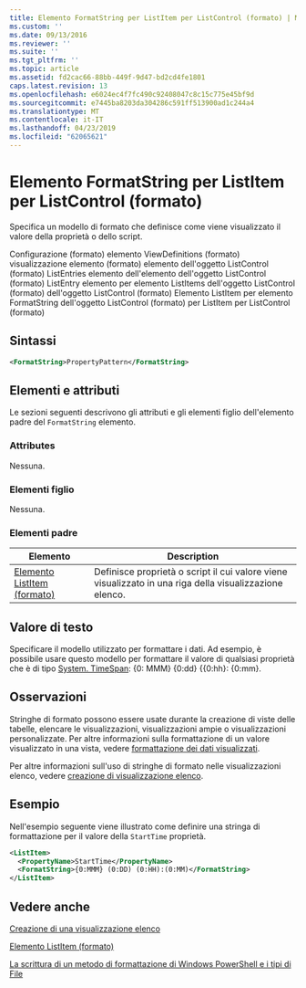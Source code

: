 ```yaml
---
title: Elemento FormatString per ListItem per ListControl (formato) | Microsoft Docs
ms.custom: ''
ms.date: 09/13/2016
ms.reviewer: ''
ms.suite: ''
ms.tgt_pltfrm: ''
ms.topic: article
ms.assetid: fd2cac66-88bb-449f-9d47-bd2cd4fe1801
caps.latest.revision: 13
ms.openlocfilehash: e6024ec4f7fc490c92408047c8c15c775e45bf9d
ms.sourcegitcommit: e7445ba8203da304286c591ff513900ad1c244a4
ms.translationtype: MT
ms.contentlocale: it-IT
ms.lasthandoff: 04/23/2019
ms.locfileid: "62065621"
---
```

# <a name="formatstring-element-for-listitem-for-listcontrol--format"></a>Elemento FormatString per ListItem per ListControl (formato)

Specifica un modello di formato che definisce come viene visualizzato il valore della proprietà o dello script.

Configurazione (formato) elemento ViewDefinitions (formato) visualizzazione elemento (formato) elemento dell'oggetto ListControl (formato) ListEntries elemento dell'elemento dell'oggetto ListControl (formato) ListEntry elemento per elemento ListItems dell'oggetto ListControl (formato) dell'oggetto ListControl (formato) Elemento ListItem per elemento FormatString dell'oggetto ListControl (formato) per ListItem per ListControl (formato)

## <a name="syntax"></a>Sintassi

```xml
<FormatString>PropertyPattern</FormatString>
```

## <a name="attributes-and-elements"></a>Elementi e attributi

Le sezioni seguenti descrivono gli attributi e gli elementi figlio dell'elemento padre del `FormatString` elemento.

### <a name="attributes"></a>Attributes

Nessuna.

### <a name="child-elements"></a>Elementi figlio

Nessuna.

### <a name="parent-elements"></a>Elementi padre

|Elemento|Description|
|-------------|-----------------|
|[Elemento ListItem (formato)](./listitem-element-for-listitems-for-listcontrol-format.md)|Definisce proprietà o script il cui valore viene visualizzato in una riga della visualizzazione elenco.|

## <a name="text-value"></a>Valore di testo

Specificare il modello utilizzato per formattare i dati. Ad esempio, è possibile usare questo modello per formattare il valore di qualsiasi proprietà che è di tipo [System. TimeSpan](/dotnet/api/System.TimeSpan): {0: MMM} {0:dd} {{0:hh}: {0:mm}.

## <a name="remarks"></a>Osservazioni

Stringhe di formato possono essere usate durante la creazione di viste delle tabelle, elencare le visualizzazioni, visualizzazioni ampie o visualizzazioni personalizzate. Per altre informazioni sulla formattazione di un valore visualizzato in una vista, vedere [formattazione dei dati visualizzati](./formatting-displayed-data.md).

Per altre informazioni sull'uso di stringhe di formato nelle visualizzazioni elenco, vedere [creazione di visualizzazione elenco](./creating-a-list-view.md).

## <a name="example"></a>Esempio

Nell'esempio seguente viene illustrato come definire una stringa di formattazione per il valore della `StartTime` proprietà.

```xml
<ListItem>
  <PropertyName>StartTime</PropertyName>
  <FormatString>{0:MMM} (0:DD) (0:HH):(0:MM)</FormatString>
</ListItem>
```

## <a name="see-also"></a>Vedere anche

[Creazione di una visualizzazione elenco](./creating-a-list-view.md)

[Elemento ListItem (formato)](./listitem-element-for-listitems-for-listcontrol-format.md)

[La scrittura di un metodo di formattazione di Windows PowerShell e i tipi di File](./writing-a-powershell-formatting-file.md)
